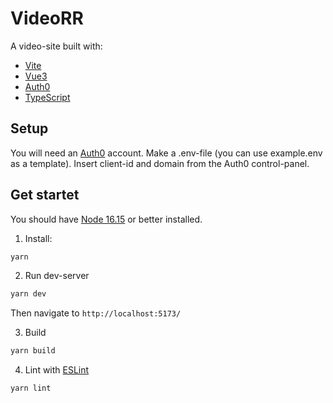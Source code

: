 # VideoRR

A video-site built with:
* [Vite](https://vitejs.dev/)
* [Vue3](https://vuejs.org/) 
* [Auth0](https://auth0.com/)
* [TypeScript](https://www.typescriptlang.org/)

## Setup
You will need an [Auth0](https://auth0.com/) account. 
Make a .env-file (you can use example.env as a template). Insert client-id and domain from the Auth0 control-panel.

## Get startet
You should have [Node 16.15](https://nodejs.org/) or better installed.

1. Install: 
```sh
yarn
```

2. Run dev-server
```sh
yarn dev
```
Then navigate to `http://localhost:5173/`

3. Build
```sh
yarn build
```

4. Lint with [ESLint](https://eslint.org/)
```sh
yarn lint
```

